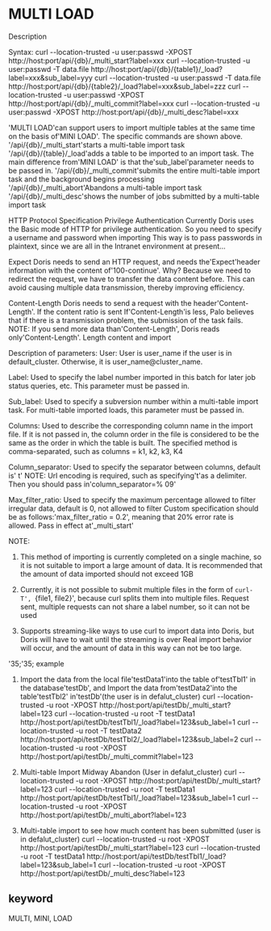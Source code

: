 # MULTI LOAD
Description

Syntax:
curl --location-trusted -u user:passwd -XPOST http://host:port/api/{db}/_multi_start?label=xxx
curl --location-trusted -u user:passwd -T data.file http://host:port/api/{db}/{table1}/_load?label=xxx\&sub_label=yyy
curl --location-trusted -u user:passwd -T data.file http://host:port/api/{db}/{table2}/_load?label=xxx\&sub_label=zzz
curl --location-trusted -u user:passwd -XPOST http://host:port/api/{db}/_multi_commit?label=xxx
curl --location-trusted -u user:passwd -XPOST http://host:port/api/{db}/_multi_desc?label=xxx

'MULTI LOAD'can support users to import multiple tables at the same time on the basis of'MINI LOAD'. The specific commands are shown above.
'/api/{db}/_multi_start'starts a multi-table import task
'/api/{db}/{table}/_load'adds a table to be imported to an import task. The main difference from'MINI LOAD' is that the'sub_label'parameter needs to be passed in.
'/api/{db}/_multi_commit'submits the entire multi-table import task and the background begins processing
'/api/{db}/_multi_abort'Abandons a multi-table import task
'/api/{db}/_multi_desc'shows the number of jobs submitted by a multi-table import task

HTTP Protocol Specification
Privilege Authentication Currently Doris uses the Basic mode of HTTP for privilege authentication. So you need to specify a username and password when importing
This way is to pass passwords in plaintext, since we are all in the Intranet environment at present...

Expect Doris needs to send an HTTP request, and needs the'Expect'header information with the content of'100-continue'.
Why? Because we need to redirect the request, we have to transfer the data content before.
This can avoid causing multiple data transmission, thereby improving efficiency.

Content-Length Doris needs to send a request with the header'Content-Length'. If the content ratio is sent
If'Content-Length'is less, Palo believes that if there is a transmission problem, the submission of the task fails.
NOTE: If you send more data than'Content-Length', Doris reads only'Content-Length'.
Length content and import

Description of parameters:
User: User is user_name if the user is in default_cluster. Otherwise, it is user_name@cluster_name.

Label: Used to specify the label number imported in this batch for later job status queries, etc.
This parameter must be passed in.

Sub_label: Used to specify a subversion number within a multi-table import task. For multi-table imported loads, this parameter must be passed in.

Columns: Used to describe the corresponding column name in the import file.
If it is not passed in, the column order in the file is considered to be the same as the order in which the table is built.
The specified method is comma-separated, such as columns = k1, k2, k3, K4

Column_separator: Used to specify the separator between columns, default is' t'
NOTE: Url encoding is required, such as specifying't'as a delimiter.
Then you should pass in'column_separator=% 09'

Max_filter_ratio: Used to specify the maximum percentage allowed to filter irregular data, default is 0, not allowed to filter
Custom specification should be as follows:'max_filter_ratio = 0.2', meaning that 20% error rate is allowed.
Pass in effect at'_multi_start'

NOTE:
1. This method of importing is currently completed on a single machine, so it is not suitable to import a large amount of data.
It is recommended that the amount of data imported should not exceed 1GB

2. Currently, it is not possible to submit multiple files in the form of `curl-T', `{file1, file2}', because curl splits them into multiple files.
Request sent, multiple requests can not share a label number, so it can not be used

3. Supports streaming-like ways to use curl to import data into Doris, but Doris will have to wait until the streaming is over
Real import behavior will occur, and the amount of data in this way can not be too large.

'35;'35; example

1. Import the data from the local file'testData1'into the table of'testTbl1' in the database'testDb', and
Import the data from'testData2'into the table'testTbl2' in'testDb'(the user is in defalut_cluster)
curl --location-trusted -u root -XPOST http://host:port/api/testDb/_multi_start?label=123
curl --location-trusted -u root -T testData1 http://host:port/api/testDb/testTbl1/_load?label=123\&sub_label=1
curl --location-trusted -u root -T testData2 http://host:port/api/testDb/testTbl2/_load?label=123\&sub_label=2
curl --location-trusted -u root -XPOST http://host:port/api/testDb/_multi_commit?label=123

2. Multi-table Import Midway Abandon (User in defalut_cluster)
curl --location-trusted -u root -XPOST http://host:port/api/testDb/_multi_start?label=123
curl --location-trusted -u root -T testData1 http://host:port/api/testDb/testTbl1/_load?label=123\&sub_label=1
curl --location-trusted -u root -XPOST http://host:port/api/testDb/_multi_abort?label=123

3. Multi-table import to see how much content has been submitted (user is in defalut_cluster)
curl --location-trusted -u root -XPOST http://host:port/api/testDb/_multi_start?label=123
curl --location-trusted -u root -T testData1 http://host:port/api/testDb/testTbl1/_load?label=123\&sub_label=1
curl --location-trusted -u root -XPOST http://host:port/api/testDb/_multi_desc?label=123

## keyword
MULTI, MINI, LOAD
